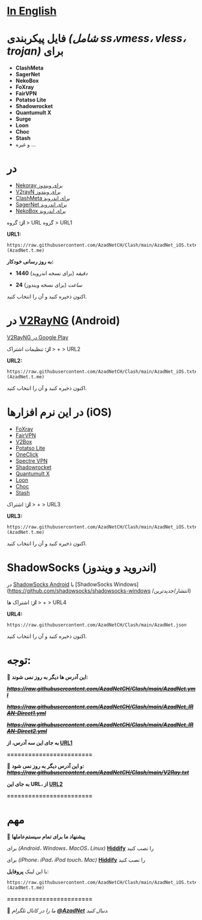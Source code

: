 # [In English](https://github.com/AzadNetCH/Clash/blob/main/README.md)

# **فایل پیکربندی** *(شامل ss،vmess، vless، trojan)* **برای**
 - **ClashMeta**
 - **SagerNet**
 - **NekoBox**
 - **FoXray**
 - **FairVPN**
 - **Potatso Lite**
 - **Shadowrocket**
 - **Quantumult X**
 - **Surge**
 - **Loon**
 - **Choc**
 - **Stash**
 - و غیره ...


 # در 
 - [Nekoray برای ویندوز](https://github.com/MatsuriDayo/nekoray/releases/latest)
 - [V2rayN برای ویندوز](https://github.com/2dust/v2rayN/releases/latest)
 - [ClashMeta برای اندروید](https://github.com/MetaCubeX/ClashMetaForAndroid/releases)
 - [SagerNet برای اندروید](https://github.com/SagerNet/SagerNet/releases/latest)
 - [NekoBox برای اندروید](https://github.com/MatsuriDayo/NekoBoxForAndroid/releases/latest) 

 **از:**
 گروه > URL گروه > URL1

 **URL1:** 
 ```
 https://raw.githubusercontent.com/AzadNetCH/Clash/main/AzadNet_iOS.txt#(AzadNet.t.me)
 ```

 **به روز رسانی خودکار:**

 - **1440** *دقیقه* (برای نسخه اندروید)

 - **24** *ساعت* (برای نسخه ویندوز)

 اکنون ذخیره کنید و آن را انتخاب کنید.


 # در [V2RayNG](https://github.com/2dust/v2rayNG/releases) (Android)
 [V2RayNG در Google Play](https://play.google.com/store/apps/details?id=com.v2ray.ang) 

 **از:**
 تنظیمات اشتراک > + > URL2

 **URL2:**
 ```
 https://raw.githubusercontent.com/AzadNetCH/Clash/main/AzadNet_iOS.txt#(AzadNet.t.me)
 ```
 اکنون ذخیره کنید و آن را انتخاب کنید.


 # در این نرم افزارها (iOS)
 - [FoXray](https://apps.apple.com/us/app/foxray/id6448898396)
 - [FairVPN](https://apps.apple.com/us/app/fair-vpn/id1533873488)
 - [V2Box](https://apps.apple.com/us/app/v2box-v2ray-client/id6446814690)
 - [Potatso Lite](https://apps.apple.com/us/app/potatso-lite/id1239860606)
 - [OneClick](https://apps.apple.com/us/app/oneclick-safe-easy-fast/id1545555197)
 - [Spectre VPN](https://apps.apple.com/us/app/spectre-vpn/id1508712998)
 - [Shadowrocket](https://apps.apple.com/fr/app/shadowrocket/id932747118)
 - [Quantumult X](https://apps.apple.com/us/app/quantumult-x/id1443988620?ls=1)
 - [Loon](https://apps.apple.com/us/app/loon/id1373567447)
 - [Choc](https://apps.apple.com/us/app/choc/id1582542227)
 - [Stash](https://apps.apple.com/us/app/stash-proxy-utility/id1596063349)

 **از:**
 اشتراک > + > URL3

 **URL3:**
 ```
 https://raw.githubusercontent.com/AzadNetCH/Clash/main/AzadNet_iOS.txt#(AzadNet.t.me)
 ```
 اکنون ذخیره کنید و آن را انتخاب کنید.


 # ShadowSocks (اندروید و ویندوز) 
 در [ShadowSocks Android](https://play.google.com/store/apps/details?id=com.github.shadowsocks) یا [ShadowSocks Windows](https://github.com/shadowsocks/shadowsocks-windows  /انتشار/جدیدترین) 

 **از:**
 اشتراک ها > + > URL4

 **URL4:**
 ```
 https://raw.githubusercontent.com/AzadNetCH/Clash/main/AzadNet.json
 ```
 اکنون ذخیره کنید و آن را انتخاب کنید.
 

 # **توجه:**

 🔴 **این آدرس ها دیگر به روز نمی شوند:**

 ***~~https://raw.githubusercontent.com/AzadNetCH/Clash/main/AzadNet.yml~~***

 ***~~https://raw.githubusercontent.com/AzadNetCH/Clash/main/AzadNet_IRAN-Direct1.yml~~***

 ***~~https://raw.githubusercontent.com/AzadNetCH/Clash/main/AzadNet_IRAN-Direct2.yml~~***

 **به جای این سه آدرس، از [URL1](https://raw.githubusercontent.com/AzadNetCH/Clash/main/AzadNet_META_IRAN-Direct.yml "https://raw.githubusercontent.com/AzadNetCH/Clash/ استفاده کنید.  main/AzadNet_META_IRAN-Direct.yml")**

 **========================**

 🔴 **و این آدرس دیگر به روز نمی شود:**
 ***~~https://raw.githubusercontent.com/AzadNetCH/Clash/main/V2Ray.txt~~***

 **به جای این URL، از [URL2](https://raw.githubusercontent.com/AzadNetCH/Clash/main/AzadNet_iOS.txt "https://raw.githubusercontent.com/AzadNetCH/Clash/main/AzadNet_iOS استفاده کنید  txt")**

 **========================**

 # مهم
 🚨 **پیشنهاد ما برای تمام سیستم‌عاملها**

 برای *(Android، Windows، MacOS، Linux)* **[Hiddify](https://github.com/hiddify/hiddify-next/releases/latest)** را نصب کنید

 برای *(iPhone، iPad، iPod touch، Mac)* **[Hiddify](https://apps.apple.com/us/app/hiddify-proxy-vpn/id6596777532)** را نصب کنید

 با این لینک **پروفایل**:
 ```
 https://raw.githubusercontent.com/AzadNetCH/Clash/main/AzadNet_iOS.txt#(AzadNet.t.me)
 ```

 **========================**

 👑 *ما را در کانال تلگرام **[@AzadNet](https://t.me/AzadNet)** دنبال کنید.*
